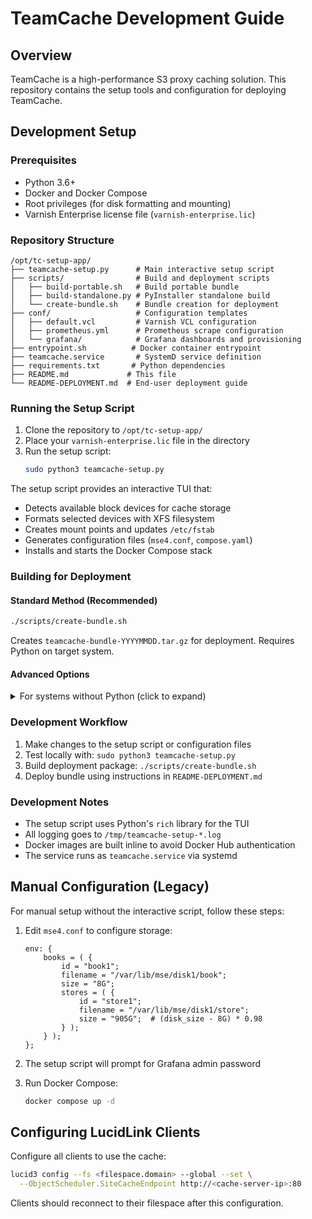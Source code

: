 # TeamCache Development Guide

## Overview

TeamCache is a high-performance S3 proxy caching solution. This repository contains the setup tools and configuration for deploying TeamCache.

## Development Setup

### Prerequisites

- Python 3.6+
- Docker and Docker Compose
- Root privileges (for disk formatting and mounting)
- Varnish Enterprise license file (`varnish-enterprise.lic`)

### Repository Structure

```
/opt/tc-setup-app/
├── teamcache-setup.py      # Main interactive setup script
├── scripts/                # Build and deployment scripts
│   ├── build-portable.sh   # Build portable bundle
│   ├── build-standalone.py # PyInstaller standalone build
│   └── create-bundle.sh    # Bundle creation for deployment
├── conf/                   # Configuration templates
│   ├── default.vcl         # Varnish VCL configuration
│   ├── prometheus.yml      # Prometheus scrape configuration
│   └── grafana/            # Grafana dashboards and provisioning
├── entrypoint.sh          # Docker container entrypoint
├── teamcache.service       # SystemD service definition
├── requirements.txt       # Python dependencies
├── README.md             # This file
└── README-DEPLOYMENT.md  # End-user deployment guide
```

### Running the Setup Script

1. Clone the repository to `/opt/tc-setup-app/`
2. Place your `varnish-enterprise.lic` file in the directory
3. Run the setup script:
   ```bash
   sudo python3 teamcache-setup.py
   ```

The setup script provides an interactive TUI that:
- Detects available block devices for cache storage
- Formats selected devices with XFS filesystem
- Creates mount points and updates `/etc/fstab`
- Generates configuration files (`mse4.conf`, `compose.yaml`)
- Installs and starts the Docker Compose stack

### Building for Deployment

#### Standard Method (Recommended)
```bash
./scripts/create-bundle.sh
```
Creates `teamcache-bundle-YYYYMMDD.tar.gz` for deployment. Requires Python on target system.

#### Advanced Options
<details>
<summary>For systems without Python (click to expand)</summary>

**Create Bundle with Standalone Executable** (no Python required on target):
```bash
# Step 1: Build standalone executable (one-time setup)
./scripts/build-standalone.py  # Creates dist/teamcache-setup

# Step 2: Create deployment bundle (includes the executable)
./scripts/create-bundle.sh      # Automatically detects and includes executable
```

After Step 1, all future bundles will include the standalone executable instead of the Python script, making them ~31MB but requiring no Python installation on target systems.

To revert to Python-based bundles: `rm dist/teamcache-setup`
</details>

### Development Workflow

1. Make changes to the setup script or configuration files
2. Test locally with: `sudo python3 teamcache-setup.py`
3. Build deployment package: `./scripts/create-bundle.sh`
4. Deploy bundle using instructions in `README-DEPLOYMENT.md`

### Development Notes

- The setup script uses Python's `rich` library for the TUI
- All logging goes to `/tmp/teamcache-setup-*.log`
- Docker images are built inline to avoid Docker Hub authentication
- The service runs as `teamcache.service` via systemd

## Manual Configuration (Legacy)

For manual setup without the interactive script, follow these steps:

1. Edit `mse4.conf` to configure storage:
   ```
   env: {
       books = ( {
           id = "book1";
           filename = "/var/lib/mse/disk1/book";
           size = "8G";
           stores = ( {
               id = "store1";
               filename = "/var/lib/mse/disk1/store";
               size = "905G";  # (disk_size - 8G) * 0.98
           } );
       } );
   };
   ```

2. The setup script will prompt for Grafana admin password
3. Run Docker Compose:
   ```bash
   docker compose up -d
   ```

## Configuring LucidLink Clients

Configure all clients to use the cache:

```bash
lucid3 config --fs <filespace.domain> --global --set \
  --ObjectScheduler.SiteCacheEndpoint http://<cache-server-ip>:80
```

Clients should reconnect to their filespace after this configuration.

